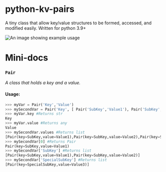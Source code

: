 # python-kv-pairs
A tiny class that allow key/value structures to be formed, accessed, and modified easily. Written for python 3.9+

![An image showing example usage](https://media.discordapp.net/attachments/307998594777219073/824446042736427019/unknown.png)

# Mini-docs
### `Pair`
*A class that holds a key and a value.*
#### Usage:
```py
>>> myVar = Pair('Key','Value')
>>> mySecondVar = Pair('Key', [ Pair('SubKey','Value1'), Pair('SubKey','Value2'), Pair('SpecialSubKey','Value3') ]) 
>>> myVar.key #Returns str
Key
>>> myVar.value #Returns any
Value
>>> mySecondVar.values #Returns list
[Pair(key=SubKey,value=Value1),Pair(key=SubKey,value=Value2),Pair(key=SpecialSubKey,value=Value3)]
>>> mySecondVar[0] #Returns Pair
Pair(key=SubKey,value=Value1)
>>> mySecondVar['SubKey'] #Returns list
[Pair(key=SubKey,value=Value1),Pair(key=SubKey,value=Value2)]
>>> mySecondVar['SpecialSubKey'] #Returns list
[Pair(key=SpecialSubKey,value=Value3)]
```
